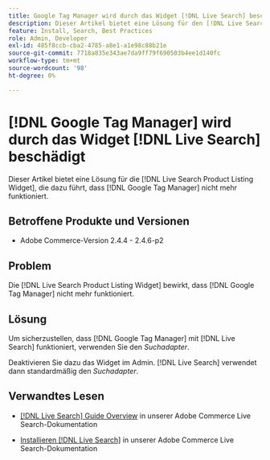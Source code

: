 ```yaml
---
title: Google Tag Manager wird durch das Widget [!DNL Live Search] beschädigt.
description: Dieser Artikel bietet eine Lösung für den [!DNL Live Search Product Listing Widget] und führt dazu, dass [!DNL Google Tag Manager] nicht mehr funktioniert.
feature: Install, Search, Best Practices
role: Admin, Developer
exl-id: 485f8ccb-cba2-4785-a8e1-a1e98c88b21e
source-git-commit: 7718a835e343ae7da9ff79f690503b4ee1d140fc
workflow-type: tm+mt
source-wordcount: '98'
ht-degree: 0%

---
```


# [!DNL Google Tag Manager] wird durch das Widget [!DNL Live Search] beschädigt

Dieser Artikel bietet eine Lösung für die [!DNL Live Search Product Listing Widget], die dazu führt, dass [!DNL Google Tag Manager] nicht mehr funktioniert.

## Betroffene Produkte und Versionen

* Adobe Commerce-Version 2.4.4 - 2.4.6-p2

## Problem

Die [!DNL Live Search Product Listing Widget] bewirkt, dass [!DNL Google Tag Manager] nicht mehr funktioniert.

## Lösung

Um sicherzustellen, dass [!DNL Google Tag Manager] mit [!DNL Live Search] funktioniert, verwenden Sie den *Suchadapter*.

Deaktivieren Sie dazu das Widget im Admin. [!DNL Live Search] verwendet dann standardmäßig den *Suchadapter*.

## Verwandtes Lesen

* [[!DNL Live Search] Guide Overview](https://experienceleague.adobe.com/docs/commerce-merchant-services/live-search/guide-overview.html) in unserer Adobe Commerce Live Search-Dokumentation

* [Installieren [!DNL Live Search]](https://experienceleague.adobe.com/docs/commerce-merchant-services/live-search/onboard/install.html) in unserer Adobe Commerce Live Search-Dokumentation
